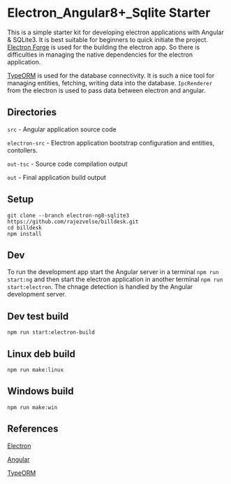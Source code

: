 # Electron_Angular8+_Sqlite Starter

This is a simple starter kit for developing electron applications with Angular & SQLite3. It is best suitable for beginners to quick initiate the project. [Electron Forge](https://www.electronforge.io/) is used for the building the electron app. So there is difficulties in managing the native dependencies for the electron application.

[TypeORM](https://typeorm.io/#/) is used for the database connectivity. It is such a nice tool for managing entities, fetching, writing data into the database. `IpcRenderer` from the electron is used to pass data between electron and angular.

## Directories

`src` - Angular application source code

`electron-src` - Electron application bootstrap configuration and entities, contollers.

`out-tsc` - Source code compilation output

`out` - Final application build output

## Setup
```
git clone --branch electron-ng8-sqlite3  https://github.com/rajezvelse/billdesk.git
cd billdesk
npm install
```

## Dev

To run the development app start the Angular server in a terminal `npm run start:ng` and then start the electron application in another terminal `npm run start:electron`. The chnage detection is handled by the Angular development server.

## Dev test build

`npm run start:electron-build`

## Linux deb build

`npm run make:linux`

## Windows build

`npm run make:win`

## References
[Electron](https://electronjs.org/)

[Angular](https://angular.io/)

[TypeORM](https://typeorm.io/#/)

